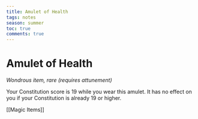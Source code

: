 ---title: Amulet of Healthtags: notesseason: summertoc: truecomments: true---
# Amulet of Health

*Wondrous item, rare (requires attunement)*

Your Constitution score is 19 while you wear this amulet. It has no effect on you if your Constitution is already 19 or higher.


[[Magic Items]]
